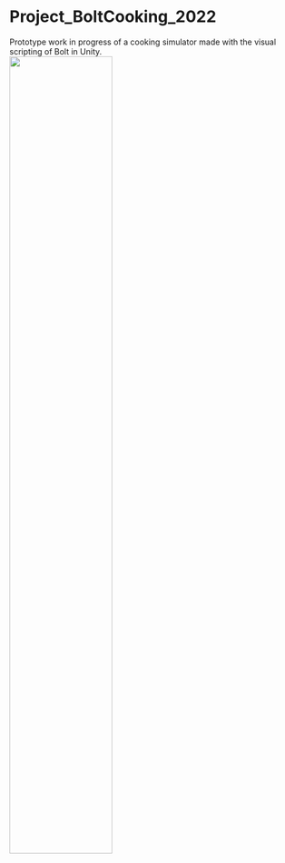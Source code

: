 # Project_BoltCooking_2022
 
Prototype work in progress of a cooking simulator made with the visual scripting of Bolt in Unity.
<br>
<img width="60%" src="https://github.com/krissendev/Project_BoltCooking_2022/blob/main/ExampleCookingSimulator.jpg">
